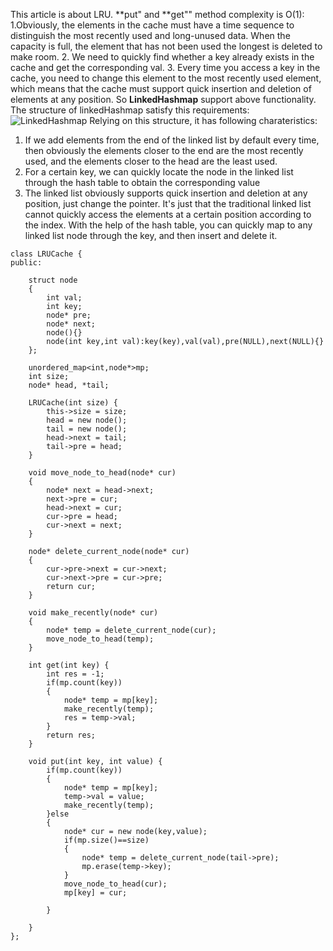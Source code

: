This article is about LRU.
**put" and **get"" method complexity is O(1):
1.Obviously, the elements in the cache must have a time sequence to distinguish the most recently used and long-unused data. 
When the capacity is full, the element that has not been used the longest is deleted to make room.
2. We need to quickly find whether a key already exists in the cache and get the corresponding val.
3. Every time you access a key in the cache, you need to change this element to the most recently used element, 
which means that the cache must support quick insertion and deletion of elements at any position.
So **LinkedHashmap** support above functionality.
The structure of linkedHashmap satisfy this requirements:
![LinkedHashmap](CPP_Knowledges/images/LinkedHashmap.jpg)
Relying on this structure, it has following charateristics:
1. If we add elements from the end of the linked list by default every time, then obviously the elements 
closer to the end are the most recently used, and the elements closer to the head are the least used.
2. For a certain key, we can quickly locate the node in the linked list through the hash table to obtain the corresponding value
3. The linked list obviously supports quick insertion and deletion at any position, just change the pointer. 
It's just that the traditional linked list cannot quickly access the elements at a certain position according to the index. 
With the help of the hash table, you can quickly map to any linked list node through the key, and then insert and delete it.

```
class LRUCache {
public:
    
    struct node
    {
        int val;
        int key;
        node* pre;
        node* next;
        node(){}
        node(int key,int val):key(key),val(val),pre(NULL),next(NULL){}       
    };
    
    unordered_map<int,node*>mp;
    int size;
    node* head, *tail;
    
    LRUCache(int size) {
        this->size = size;
        head = new node();
        tail = new node();
        head->next = tail;
        tail->pre = head;
    }
    
    void move_node_to_head(node* cur)
    {
        node* next = head->next;
        next->pre = cur;
        head->next = cur;
        cur->pre = head;
        cur->next = next;
    }
    
    node* delete_current_node(node* cur)
    {
        cur->pre->next = cur->next;
        cur->next->pre = cur->pre;
        return cur;
    }
    
    void make_recently(node* cur)
    {
        node* temp = delete_current_node(cur);
        move_node_to_head(temp);
    }
    
    int get(int key) {
        int res = -1;
        if(mp.count(key))
        {
            node* temp = mp[key];
            make_recently(temp);
            res = temp->val;
        }
        return res;
    }
    
    void put(int key, int value) {
        if(mp.count(key))
        {
            node* temp = mp[key];
            temp->val = value;
            make_recently(temp);
        }else
        {   
            node* cur = new node(key,value);
            if(mp.size()==size)
            {
                node* temp = delete_current_node(tail->pre);
                mp.erase(temp->key);
            }
            move_node_to_head(cur);
            mp[key] = cur;
           
        }
        
    }
};
```